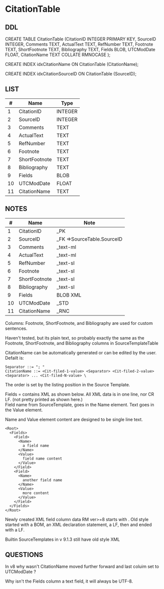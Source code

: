 # CitationTable

## DDL

CREATE TABLE CitationTable (CitationID INTEGER PRIMARY KEY, SourceID INTEGER, Comments TEXT, ActualText TEXT, RefNumber TEXT, Footnote TEXT, ShortFootnote TEXT, Bibliography TEXT, Fields BLOB, UTCModDate FLOAT, CitationName TEXT COLLATE RMNOCASE );

CREATE INDEX idxCitationName ON CitationTable (CitationName);

CREATE INDEX idxCitationSourceID ON CitationTable (SourceID);

## LIST

| #  | Name          | Type      |
|----|---------------|-----------|
| 1  | CitationID    | INTEGER
| 2  | SourceID      | INTEGER
| 3  | Comments      | TEXT
| 4  | ActualText    | TEXT
| 5  | RefNumber     | TEXT
| 6  | Footnote      | TEXT
| 7  | ShortFootnote | TEXT
| 8  | Bibliography  | TEXT
| 9  | Fields        | BLOB
| 10 | UTCModDate    | FLOAT
| 11 | CitationName  | TEXT

## NOTES

| #  | Name          | Note      |
|----|---------------|-----------|
| 1  | CitationID    | _PK
| 2  | SourceID      | _FK =>SourceTable.SourceID
| 3  | Comments      | _text-ml
| 4  | ActualText    | _text-ml
| 5  | RefNumber     | _text-sl
| 6  | Footnote      | _text-sl
| 7  | ShortFootnote | _text-sl
| 8  | Bibliography  | _text-sl
| 9  | Fields        | BLOB XML
| 10 | UTCModDate    | _STD
| 11 | CitationName  | _RNC


Columns: Footnote, ShortFootnote, and Bibliography are used for custom sentences.

Haven't tested, but its plain text, so probably exactly the same as the Footnote, ShortFootnote, and Bibliography columns in SourceTemplateTable

CitationName can be automatically generated or can be edited by the user.
Defailt is:
```
Separator ::= "; "
CitationName ::= <Cit-filed-1-value> <Separator> <Cit-filed-2-value> <Separator> ... <Cit-filed-N-value> \
```
The order is set by the listing position in the Source Template.

Fields = contains XML as shown below. All XML data is in one line, nor CR LF. (not pretty printed as shown here.)\
Field name from SourceTemplate, goes in the Name element.
Text goes in the Value element. 

Name and Value element content are designed to be single line text.

```
<Root>
  <Fields>
    <Field>
      <Name>
        a field name
      </Name>
      <Value>
        field name content
      </Value>
    </Field>
    <Field>
      <Name>
        another field name
      </Name>
      <Value>
        more content
      </Value>
    </Field>
  </Fields>
</Root>
```
Newly created XML field column data RM ver>=8 starts with <Root>.
Old style started with a BOM, an XML declaration statement, a LF, then <Root> and ended with a LF.

Builtin SourceTemplates in v 9.1.3 still have old style XML

 ## QUESTIONS

 In v8 why wasn't CitationName moved further forward and last coluim set to UTCModDate ?

 Why isn't the Fields column a text field, it will always be UTF-8. 
 